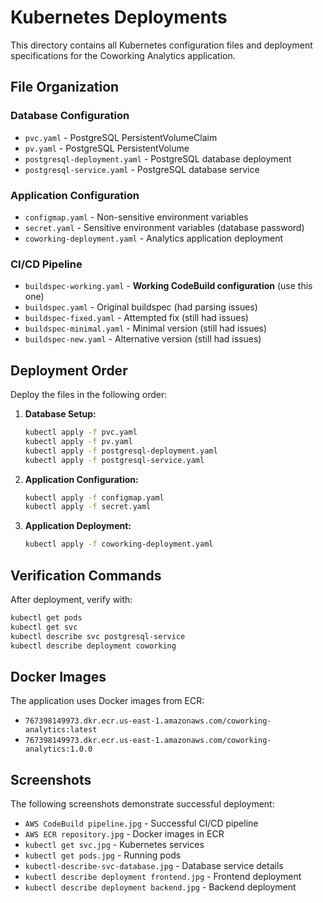 # Kubernetes Deployments

This directory contains all Kubernetes configuration files and deployment specifications for the Coworking Analytics application.

## File Organization

### Database Configuration
- `pvc.yaml` - PostgreSQL PersistentVolumeClaim
- `pv.yaml` - PostgreSQL PersistentVolume  
- `postgresql-deployment.yaml` - PostgreSQL database deployment
- `postgresql-service.yaml` - PostgreSQL database service

### Application Configuration
- `configmap.yaml` - Non-sensitive environment variables
- `secret.yaml` - Sensitive environment variables (database password)
- `coworking-deployment.yaml` - Analytics application deployment

### CI/CD Pipeline
- `buildspec-working.yaml` - **Working CodeBuild configuration** (use this one)
- `buildspec.yaml` - Original buildspec (had parsing issues)
- `buildspec-fixed.yaml` - Attempted fix (still had issues)
- `buildspec-minimal.yaml` - Minimal version (still had issues)
- `buildspec-new.yaml` - Alternative version (still had issues)

## Deployment Order

Deploy the files in the following order:

1. **Database Setup:**
   ```bash
   kubectl apply -f pvc.yaml
   kubectl apply -f pv.yaml
   kubectl apply -f postgresql-deployment.yaml
   kubectl apply -f postgresql-service.yaml
   ```

2. **Application Configuration:**
   ```bash
   kubectl apply -f configmap.yaml
   kubectl apply -f secret.yaml
   ```

3. **Application Deployment:**
   ```bash
   kubectl apply -f coworking-deployment.yaml
   ```

## Verification Commands

After deployment, verify with:
```bash
kubectl get pods
kubectl get svc
kubectl describe svc postgresql-service
kubectl describe deployment coworking
```

## Docker Images

The application uses Docker images from ECR:
- `767398149973.dkr.ecr.us-east-1.amazonaws.com/coworking-analytics:latest`
- `767398149973.dkr.ecr.us-east-1.amazonaws.com/coworking-analytics:1.0.0`

## Screenshots

The following screenshots demonstrate successful deployment:
- `AWS CodeBuild pipeline.jpg` - Successful CI/CD pipeline
- `AWS ECR repository.jpg` - Docker images in ECR
- `kubectl get svc.jpg` - Kubernetes services
- `kubectl get pods.jpg` - Running pods
- `kubectl-describe-svc-database.jpg` - Database service details
- `kubectl describe deployment frontend.jpg` - Frontend deployment
- `kubectl describe deployment backend.jpg` - Backend deployment

